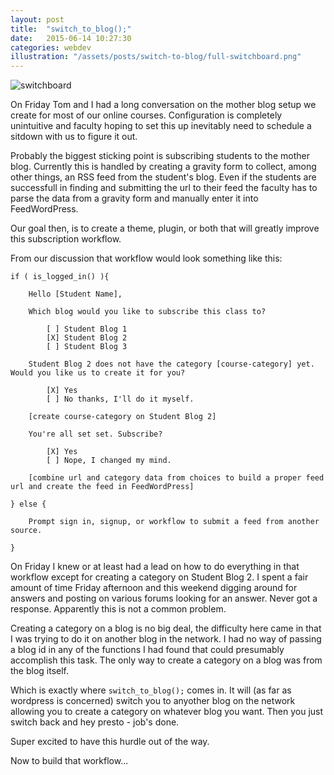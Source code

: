 ```yaml
---
layout: post
title:  "switch_to_blog();"
date:   2015-06-14 10:27:30
categories: webdev
illustration: "/assets/posts/switch-to-blog/full-switchboard.png"
---
```


![switchboard](https://i.imgur.com/jRwNcRi.png)

On Friday Tom and I had a long conversation on the mother blog setup we create for most of our online courses. Configuration is completely unintuitive and faculty hoping to set this up inevitably need to schedule a sitdown with us to figure it out.

Probably the biggest sticking point is subscribing students to the mother blog. Currently this is handled by creating a gravity form to collect, among other things, an RSS feed from the student's blog. Even if the students are successfull in finding and submitting the url to their feed the faculty has to parse the data from a gravity form and manually enter it into FeedWordPress.

Our goal then, is to create a theme, plugin, or both that will greatly improve this subscription workflow.

From our discussion that workflow would look something like this:

	if ( is_logged_in() ){

		Hello [Student Name],

		Which blog would you like to subscribe this class to?

			[ ] Student Blog 1
			[X] Student Blog 2
			[ ] Student Blog 3

		Student Blog 2 does not have the category [course-category] yet. Would you like us to create it for you?

			[X] Yes
			[ ] No thanks, I'll do it myself.

		[create course-category on Student Blog 2]

		You're all set set. Subscribe?

			[X] Yes
			[ ] Nope, I changed my mind.

		[combine url and category data from choices to build a proper feed url and create the feed in FeedWordPress]

	} else {

		Prompt sign in, signup, or workflow to submit a feed from another source.

	}

On Friday I knew or at least had a lead on how to do everything in that workflow except for creating a category on Student Blog 2. I spent a fair amount of time Friday afternoon and this weekend digging around for answers and posting on various forums looking for an answer. Never got a response. Apparently this is not a common problem.

Creating a category on a blog is no big deal, the difficulty here came in that I was trying to do it on another blog in the network. I had no way of passing a blog id in any of the functions I had found that could presumably accomplish this task. The only way to create a category on a blog was from the blog itself.

Which is exactly where ```switch_to_blog();``` comes in. It will (as far as wordpress is concerned) switch you to anyother blog on the network allowing you to create a category on whatever blog you want. Then you just switch back and hey presto - job's done.

<script src="https://gist.github.com/luetkemj/a8a0b317cb58ed5ec136.js"></script>


Super excited to have this hurdle out of the way.

Now to build that workflow...
